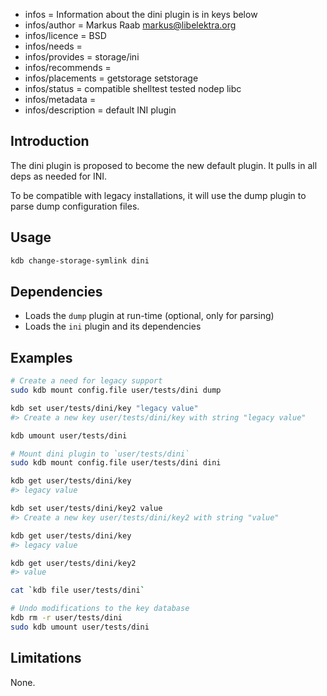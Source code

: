 - infos = Information about the dini plugin is in keys below
- infos/author = Markus Raab <markus@libelektra.org>
- infos/licence = BSD
- infos/needs =
- infos/provides = storage/ini
- infos/recommends =
- infos/placements = getstorage setstorage
- infos/status = compatible shelltest tested nodep libc
- infos/metadata =
- infos/description = default INI plugin

## Introduction

The dini plugin is proposed to become the new default plugin.
It pulls in all deps as needed for INI.

To be compatible with legacy installations, it will
use the dump plugin to parse dump configuration files.

## Usage

```bash
kdb change-storage-symlink dini
```

## Dependencies

- Loads the `dump` plugin at run-time (optional, only for parsing)
- Loads the `ini` plugin and its dependencies

## Examples

```sh
# Create a need for legacy support
sudo kdb mount config.file user/tests/dini dump

kdb set user/tests/dini/key "legacy value"
#> Create a new key user/tests/dini/key with string "legacy value"

kdb umount user/tests/dini

# Mount dini plugin to `user/tests/dini`
sudo kdb mount config.file user/tests/dini dini

kdb get user/tests/dini/key
#> legacy value

kdb set user/tests/dini/key2 value
#> Create a new key user/tests/dini/key2 with string "value"

kdb get user/tests/dini/key
#> legacy value

kdb get user/tests/dini/key2
#> value

cat `kdb file user/tests/dini`

# Undo modifications to the key database
kdb rm -r user/tests/dini
sudo kdb umount user/tests/dini
```

## Limitations

None.
